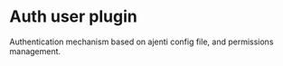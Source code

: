 # Auth user plugin

Authentication mechanism based on ajenti config file, and permissions management.
